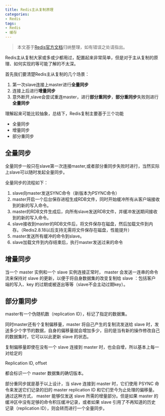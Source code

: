 ```yaml
---
title: Redis主从复制原理
categories:
- Redis
tags:
- Redis
- 缓存
---
```

> 本文基于[Redis官方文档](http://www.redis.cn/documentation.html)归纳整理，如有错误之处请指出。 

Redis主从复制大家或多或少都用过，配置起来非常简单，但是对于主从复制的原理、如何实现的等可能了解的不太深。

首先我们要清楚Redis主从复制的几个场景：

1. 第一次slave连接上master进行**全量同步**
2. 连接上后进行**增量同步**
3. 意外断开,slave会尝试重连master，进行**部分重同步**，**部分重同步**失败则进行**全量同步**  
<!-- more -->  

理解起来可能比较抽象，总结下，Redis复制主要基于三个功能  

- 全量同步
- 增量同步
- 部分重同步

## 全量同步

全量同步一般只在slave第一次连接master,或者部分重同步失败时进行，当然实际上slave可以随时发起全量同步。  

全量同步的流程如下：
1. slave向master发送SYNC命令（新版本为PSYNC命令）
2. master开启一个后台保存进程生成RDB文件，同时开始缓冲所有从客户端接收到的新的写入命令。
3. master的RDB文件生成后，向所有slave发送RDB文件，并缓冲发送期间接收到的新的写入命令。
4. slave接收到master的RDB文件后，将文件保存在磁盘，然后加载文件到内存。（Redis2.8.18以后支持无需将文件保存在磁盘，性能提升）
5. master发送所有缓冲的命令到slave。
6. slave加载文件到内存结束后，执行master发送过来的命令  
 
## 增量同步

当一个 master 实例和一个 slave 实例连接正常时， master 会发送一连串的命令流来保持对 slave 的更新，以便于将自身数据集的改变复制给 slave ：包括客户端的写入、key 的过期或被逐出等等（slave不会主动过期key）。  

## 部分重同步

master有一个伪随机数（replication ID），标记了指定的数据集。  
  
同时master还有个复制偏移量，master 将自己产生的复制流发送给 slave 时，发送多少个字节的数据，自身的偏移量就会增加多少，目的是当有新的操作修改自己的数据集时，它可以以此更新 slave 的状态。  
  
复制偏移量即使在没有一个 slave 连接到 master 时，也会自增，所以基本上每一对给定的  

Replication ID, offset  

都会标识一个 master 数据集的确切版本。

部分重同步就是基于以上设计，当 slave 连接到 master 时，它们使用 PSYNC 命令来发送它们记录的旧的 master replication ID 和它们至今为止处理的偏移量。通过这种方式， master 能够仅发送 slave 所需的增量部分。但是如果 master 的缓冲区中没有足够的命令积压缓冲记录，或者如果 slave 引用了不再知道的历史记录（replication ID），则会转而进行一个全量同步。

